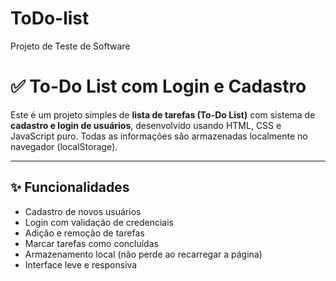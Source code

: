 # ToDo-list
Projeto de Teste de Software

# ✅ To-Do List com Login e Cadastro

Este é um projeto simples de **lista de tarefas (To-Do List)** com sistema de **cadastro e login de usuários**, desenvolvido usando HTML, CSS e JavaScript puro. Todas as informações são armazenadas localmente no navegador (localStorage).

---

## ✨ Funcionalidades

- Cadastro de novos usuários
- Login com validação de credenciais
- Adição e remoção de tarefas
- Marcar tarefas como concluídas
- Armazenamento local (não perde ao recarregar a página)
- Interface leve e responsiva
